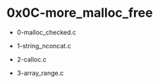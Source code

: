 # 0x0C-more\_malloc\_free

* 0-malloc\_checked.c

* 1-string\_nconcat.c

* 2-calloc.c

* 3-array\_range.c

